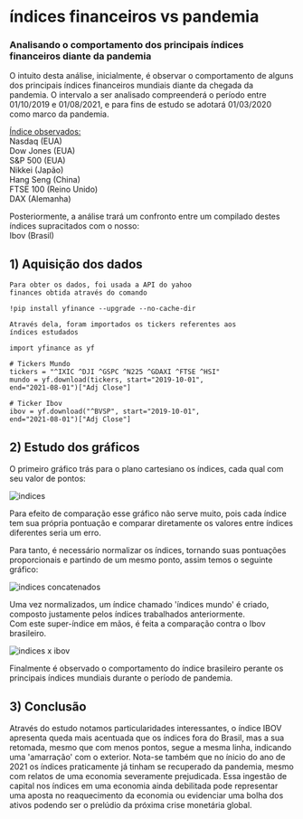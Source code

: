 # índices financeiros vs pandemia
### Analisando o comportamento dos principais índices financeiros diante da pandemia

O intuito desta análise, inicialmente, é observar o comportamento de alguns dos principais índices financeiros mundiais diante da chegada da pandemia. O intervalo a ser analisado compreenderá o período entre 01/10/2019 e 01/08/2021, e para fins de estudo se adotará 01/03/2020 como marco da pandemia.

<u>Índice observados:</u><br>
Nasdaq (EUA) <br>
Dow Jones (EUA)<br>
S&P 500 (EUA)<br>
Nikkei (Japão)<br>
Hang Seng (China)<br>
FTSE 100 (Reino Unido)<br>
DAX (Alemanha)<br>

Posteriormente, a análise trará um confronto entre um compilado destes índices supracitados com o nosso:<br>
Ibov (Brasil)


## 1) Aquisição dos dados
```
Para obter os dados, foi usada a API do yahoo
finances obtida através do comando

!pip install yfinance --upgrade --no-cache-dir

Através dela, foram importados os tickers referentes aos
índices estudados

import yfinance as yf

# Tickers Mundo
tickers = "^IXIC ^DJI ^GSPC ^N225 ^GDAXI ^FTSE ^HSI"                   
mundo = yf.download(tickers, start="2019-10-01", 
end="2021-08-01")["Adj Close"]

# Ticker Ibov
ibov = yf.download("^BVSP", start="2019-10-01", 
end="2021-08-01")["Adj Close"]

```

## 2) Estudo dos gráficos

O primeiro gráfico trás para o plano cartesiano os índices, cada qual com seu valor de pontos:

![indices](https://github.com/igorcabralbr/pandas_analise_mercado/tree/main/imagens/img1.png)

Para efeito de comparação esse gráfico não serve muito, pois cada índice tem sua própria pontuação e comparar diretamente os valores entre índices diferentes seria um erro.

Para tanto, é necessário normalizar os índices, tornando suas pontuações proporcionais e partindo de um mesmo ponto, assim temos o seguinte gráfico:

![indices concatenados](https://github.com/igorcabralbr/pandas_analise_mercado/tree/main/imagens/img2.png)

Uma vez normalizados, um índice chamado 'índices mundo' é criado, composto justamente pelos índices trabalhados anteriormente.<br>
Com este super-índice em mãos, é feita a comparação contra o Ibov brasileiro.

![indices x ibov](https://github.com/igorcabralbr/pandas_analise_mercado/tree/main/imagens/img3.png)

Finalmente é observado o comportamento do índice brasileiro perante os principais índices mundiais durante o período de pandemia.

## 3) Conclusão

Através do estudo notamos particularidades interessantes, o índice IBOV apresenta queda mais acentuada que os índices fora do Brasil, mas a sua retomada, mesmo que com menos pontos, segue a mesma linha, indicando uma 'amarração' com o exterior.
Nota-se também que no ínicio do ano de 2021 os índices praticamente já tinham se recuperado da pandemia, mesmo com relatos de uma economia severamente prejudicada. Essa ingestão de capital nos índices em uma economia ainda debilitada pode representar uma aposta no reaquecimento da economia ou evidenciar uma bolha dos ativos podendo ser o prelúdio da próxima crise monetária global.
